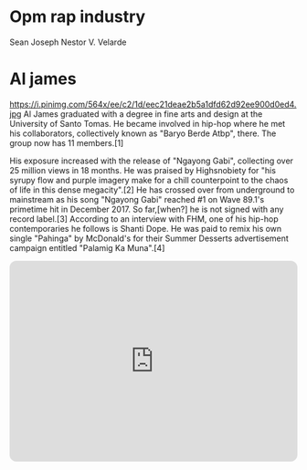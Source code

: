 # Opm rap industry
Sean Joseph Nestor V. Velarde
# Al james
https://i.pinimg.com/564x/ee/c2/1d/eec21deae2b5a1dfd62d92ee900d0ed4.jpg
Al James graduated with a degree in fine arts and design at the University of Santo Tomas. He became involved in hip-hop where he met his collaborators, collectively known as "Baryo Berde Atbp", there. The group now has 11 members.[1]

His exposure increased with the release of "Ngayong Gabi", collecting over 25 million views in 18 months. He was praised by Highsnobiety for "his syrupy flow and purple imagery make for a chill counterpoint to the chaos of life in this dense megacity".[2] He has crossed over from underground to mainstream as his song "Ngayong Gabi" reached #1 on Wave 89.1's primetime hit in December 2017. So far,[when?] he is not signed with any record label.[3] According to an interview with FHM, one of his hip-hop contemporaries he follows is Shanti Dope. He was paid to remix his own single "Pahinga" by McDonald's for their Summer Desserts advertisement campaign entitled "Palamig Ka Muna".[4]
<iframe style="border-radius:12px" src="https://open.spotify.com/embed/track/0xaKCWpX4CBSqwh7CQa4EG?utm_source=generator" width="100%" height="352" frameBorder="0" allowfullscreen="" allow="autoplay; clipboard-write; encrypted-media; fullscreen; picture-in-picture" loading="lazy"></iframe>
